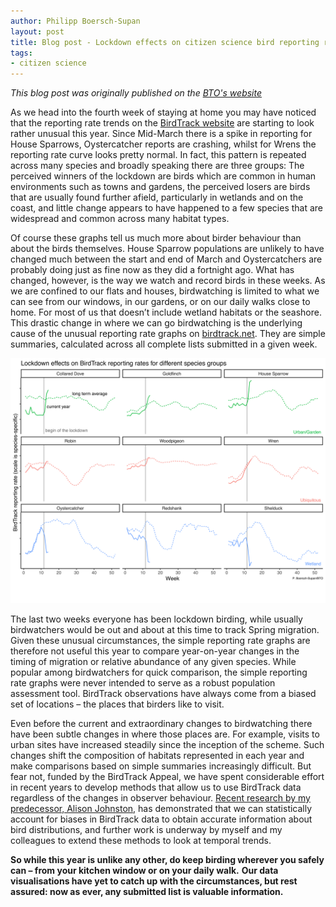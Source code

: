 ```yaml
---
author: Philipp Boersch-Supan
layout: post
title: Blog post - Lockdown effects on citizen science bird reporting rates
tags:
- citizen science
---
```


*This blog post was originally published on the [BTO's website](http://bit.ly/BTODataBlog)*

As we head into the fourth week of staying at home you may have noticed that the reporting rate trends on the [BirdTrack website](http://www.birdtrack.net) are starting to look rather unusual this year.
Since Mid-March there is a spike in reporting for House Sparrows, Oystercatcher reports are crashing, whilst for Wrens the reporting rate curve looks pretty normal.
In fact, this pattern is repeated across many species and broadly speaking there are three groups:
The perceived winners of the lockdown are birds which are common in human environments such as towns and gardens, the perceived losers are birds that are usually found further afield, particularly in wetlands and on the coast, and little change appears to have happened to a few species that are widespread and common across many habitat types.

Of course these graphs tell us much more about birder behaviour than about the birds themselves.
House Sparrow populations are unlikely to have changed much between the start and end of March and Oystercatchers are probably doing just as fine now as they did a fortnight ago.
What has changed, however, is the way we watch and record birds in these weeks.
As we are confined to our flats and houses, birdwatching is limited to what we can see from our windows, in our gardens, or on our daily walks close to home.
For most of us that doesn’t include wetland habitats or the seashore.
This drastic change in where we can go birdwatching is the underlying cause of the unusual reporting rate graphs on [birdtrack.net](http://www.birdtrack.net).
They are simple summaries, calculated across all complete lists submitted in a given week.

<img class="img-wide" src="/public/images/lockdown_reporting_rates_annotated.png" alt="Reporting rate graph of different bird groups showing reporting increases in urban birds and decreases in wetland birds">  

The last two weeks everyone has been lockdown birding, while usually birdwatchers would be out and about at this time to track Spring migration.
Given these unusual circumstances, the simple reporting rate graphs are therefore not useful this year to compare year-on-year changes in the timing of migration or relative abundance of any given species. 
While popular among birdwatchers for quick comparison, the simple reporting rate graphs were never intended to serve as a robust population assessment tool.
BirdTrack observations have always come from a biased set of locations – the places that birders like to visit.

Even before the current and extraordinary changes to birdwatching there have been subtle changes in where those places are.
For example, visits to urban sites have increased steadily since the inception of the scheme.
Such changes shift the composition of habitats represented in each year and make comparisons based on simple summaries increasingly difficult.
But fear not, funded by the BirdTrack Appeal, we have spent considerable effort in recent years to develop methods that allow us to use BirdTrack data regardless of the changes in observer behaviour.
[Recent research by my predecessor, Alison Johnston,](https://www.bto.org/our-science/publications/peer-reviewed-papers/estimating-species-distributions-spatially-biased) has demonstrated that we can statistically account for biases in BirdTrack data to obtain accurate information about bird distributions, and further work is underway by myself and my colleagues to extend these methods to look at temporal trends.

**So while this year is unlike any other, do keep birding wherever you safely can – from your kitchen window or on your daily walk.**
**Our data visualisations have yet to catch up with the circumstances, but rest assured: now as ever, any submitted list is valuable information.**
